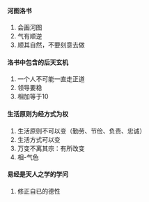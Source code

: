 #### 河图洛书
1. 会画河图
2. 气有顺逆
3. 顺其自然，不要刻意去做
#### 洛书中包含的后天玄机
1. 一个人不可能一直走正道
2. 领导要稳
3. 相加等于10
#### 生活原则为经方式为权
1. 生活原则不可以变（勤劳、节俭、负责、忠诚）
2. 生活方式可以变
3. 万变不离其宗：有所改变
4. 相-气色
#### 易经是天人之学的学问
1. 修正自已的德性